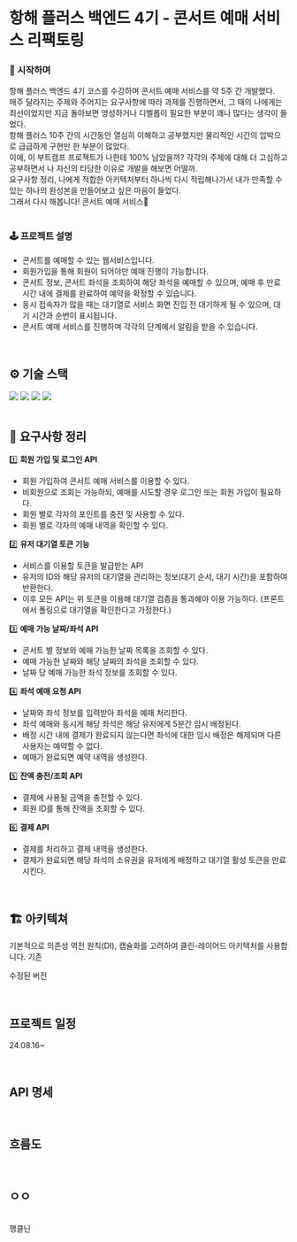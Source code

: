 # 항해 플러스 백엔드 4기 - 콘서트 예매 서비스 리팩토링
### 🎤 시작하며
항해 플러스 백엔드 4기 코스를 수강하며 콘서트 예매 서비스를 약 5주 간 개발했다.</br>
매주 달라지는 주제와 주어지는 요구사항에 따라 과제를 진행하면서, 그 때의 나에게는 최선이었지만 지금 돌아보면 엉성하거나 디벨롭이 필요한 부분이 꽤나 많다는 생각이 들었다.</br>
항해 플러스 10주 간의 시간동안 열심히 이해하고 공부했지만 물리적인 시간의 압박으로 급급하게 구현만 한 부분이 많았다. </br>
이에, 이 부트캠프 프로젝트가 나한테 100% 남았을까? 각각의 주제에 대해 더 고심하고 공부하면서 나 자신의 타당한 이유로 개발을 해보면 어떨까.</br>
요구사항 정리, 나에게 적합한 아키텍처부터 하나씩 다시 적립해나가서 내가 만족할 수 있는 하나의 완성본을 만들어보고 싶은 마음이 들었다.</br>
그래서 다시 해봅니다! 콘서트 예매 서비스🎫
</br></br>
### 🕹️ 프로젝트 설명
- 콘서트를 예매할 수 있는 웹서비스입니다.</br>
- 회원가입을 통해 회원이 되어야만 예매 진행이 가능합니다.</br>
- 콘서트 정보, 콘서트 좌석을 조회하여 해당 좌석을 예매할 수 있으며, 예매 후 만료 시간 내에 결제를 완료하여 예약을 확정할 수 있습니다.</br>
- 동시 접속자가 많을 때는 대기열로 서비스 화면 진입 전 대기하게 될 수 있으며, 대기 시간과 순번이 표시됩니다.</br>
- 콘서트 예매 서비스를 진행하며 각각의 단계에서 알림을 받을 수 있습니다. </br>
</br>

## ⚙️ 기술 스택
<img src="https://img.shields.io/badge/Java-007396?style=for-the-badge&logo=Java&logoColor=white"> <img src="https://img.shields.io/badge/Spring Boot-6DB33F?style=for-the-badge&logo=Spring Boot&logoColor=white"> <img src="https://img.shields.io/badge/MySQL-4479A1?style=for-the-badge&logo=MySQL&logoColor=white"> <img src="https://img.shields.io/badge/Docker-2496ED?style=for-the-badge&logo=Docker&logoColor=white">
</br></br>

## 📑 요구사항 정리
1️⃣ **회원 가입 및 로그인 API**
- 회원 가입하여 콘서트 예매 서비스를 이용할 수 있다.
- 비회원으로 조회는 가능하되, 예매를 시도할 경우 로그인 또는 회원 가입이 필요하다.
- 회원 별로 각자의 포인트를 충전 및 사용할 수 있다.
- 회원 별로 각자의 예매 내역을 확인할 수 있다.

2️⃣ **유저 대기열 토큰 기능**
- 서비스를 이용할 토큰을 발급받는 API
- 유저의 ID와 해당 유저의 대기열을 관리하는 정보(대기 순서, 대기 시간)을 포함하여 반환한다.
- 이후 모든 API는 위 토큰을 이용해 대기열 검증을 통과해야 이용 가능하다. (프론트에서 폴링으로 대기열을 확인한다고 가정한다.)

3️⃣ **예매 가능 날짜/좌석 API**
- 콘서트 별 정보와 예매 가능한 날짜 목록을 조회할 수 있다.
- 예매 가능한 날짜와 해당 날짜의 좌석을 조회할 수 있다.
- 날짜 당 예매 가능한 좌석 정보를 조회할 수 있다.

4️⃣ **좌석 예매 요청 API**
- 날짜와 좌석 정보를 입력받아 좌석을 예매 처리한다.
- 좌석 예매와 동시게 해당 좌석은 해당 유저에게 5분간 임시 배정된다.
- 배정 시간 내에 결제가 완료되지 않는다면 좌석에 대한 임시 배정은 해제되며 다른 사용자는 예약할 수 없다.
- 예매가 완료되면 예약 내역을 생성한다.

5️⃣ **잔액 충전/조회 API**
- 결제에 사용될 금액을 충전할 수 있다.
- 회원 ID를 통해 잔액을 조회할 수 있다.

6️⃣ **결제 API**
- 결제를 처리하고 결제 내역을 생성한다.
- 결제가 완료되면 해당 좌석의 소유권을 유저에게 배정하고 대기열 활성 토큰을 만료시킨다.
</br>

## 🏗️ 아키텍쳐
기본적으로 의존성 역전 원칙(DI), 캡슐화를 고려하여 클린-레이어드 아키텍처를 사용합니다.
기존 

수정된 버전




</br>

## 프로젝트 일정
24.08.16~

</br>

## API 명세

</br>

## 흐름도

</br>

## ㅇㅇ

</br>
행클닌
